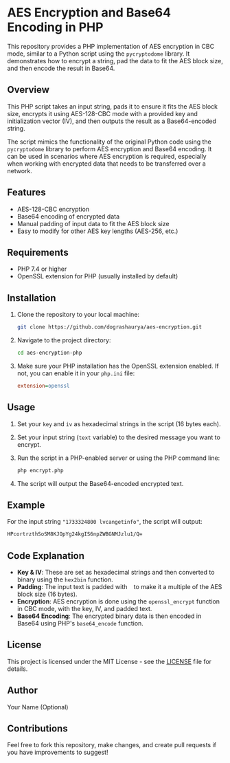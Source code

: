 
# AES Encryption and Base64 Encoding in PHP

This repository provides a PHP implementation of AES encryption in CBC mode, similar to a Python script using the `pycryptodome` library. It demonstrates how to encrypt a string, pad the data to fit the AES block size, and then encode the result in Base64.

## Overview

This PHP script takes an input string, pads it to ensure it fits the AES block size, encrypts it using AES-128-CBC mode with a provided key and initialization vector (IV), and then outputs the result as a Base64-encoded string.

The script mimics the functionality of the original Python code using the `pycryptodome` library to perform AES encryption and Base64 encoding. It can be used in scenarios where AES encryption is required, especially when working with encrypted data that needs to be transferred over a network.

## Features

- AES-128-CBC encryption
- Base64 encoding of encrypted data
- Manual padding of input data to fit the AES block size
- Easy to modify for other AES key lengths (AES-256, etc.)

## Requirements

- PHP 7.4 or higher
- OpenSSL extension for PHP (usually installed by default)

## Installation

1. Clone the repository to your local machine:

    ```bash
    git clone https://github.com/dograshaurya/aes-encryption.git
    ```

2. Navigate to the project directory:

    ```bash
    cd aes-encryption-php
    ```

3. Make sure your PHP installation has the OpenSSL extension enabled. If not, you can enable it in your `php.ini` file:

    ```ini
    extension=openssl
    ```

## Usage

1. Set your `key` and `iv` as hexadecimal strings in the script (16 bytes each).
2. Set your input string (`text` variable) to the desired message you want to encrypt.
3. Run the script in a PHP-enabled server or using the PHP command line:

    ```bash
    php encrypt.php
    ```

4. The script will output the Base64-encoded encrypted text.

## Example

For the input string `"1733324800 lvcangetinfo"`, the script will output:

```bash
HPcortrzthSoSM8KJOpYg24kgIS6npZWBGNMJzlu1/Q=
```

## Code Explanation

- **Key & IV**: These are set as hexadecimal strings and then converted to binary using the `hex2bin` function.
- **Padding**: The input text is padded with ` ` to make it a multiple of the AES block size (16 bytes).
- **Encryption**: AES encryption is done using the `openssl_encrypt` function in CBC mode, with the key, IV, and padded text.
- **Base64 Encoding**: The encrypted binary data is then encoded in Base64 using PHP's `base64_encode` function.

## License

This project is licensed under the MIT License - see the [LICENSE](LICENSE) file for details.

## Author

Your Name (Optional)

## Contributions

Feel free to fork this repository, make changes, and create pull requests if you have improvements to suggest!
